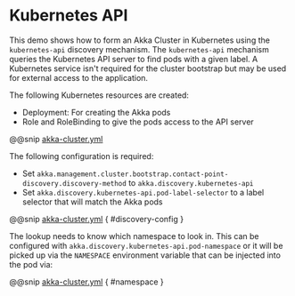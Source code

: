 # Kubernetes API

This demo shows how to form an Akka Cluster in Kubernetes using the `kubernetes-api` discovery mechanism. The `kubernetes-api`
mechanism queries the Kubernetes API server to find pods with a given label. A Kubernetes service isn't required
for the cluster bootstrap but may be used for external access to the application.

The following Kubernetes resources are created:

* Deployment: For creating the Akka pods
* Role and RoleBinding to give the pods access to the API server

@@snip [akka-cluster.yml](/bootstrap-demo/kubernetes-api/kubernetes/akka-cluster.yml)

The following configuration is required:

* Set `akka.management.cluster.bootstrap.contact-point-discovery.discovery-method` to `akka.discovery.kubernetes-api`
* Set `akka.discovery.kubernetes-api.pod-label-selector` to a label selector that will match the Akka pods

@@snip [akka-cluster.yml](/bootstrap-demo/kubernetes-api/src/main/resources/application.conf) { #discovery-config }

The lookup needs to know which namespace to look in. This can be configured with
`akka.discovery.kubernetes-api.pod-namespace` or it will be picked up via the `NAMESPACE` environment
variable that can be injected into the pod via:

@@snip [akka-cluster.yml](/bootstrap-demo/kubernetes-api/kubernetes/akka-cluster.yml)  { #namespace }

